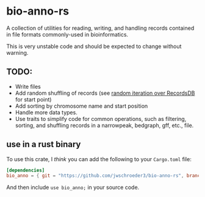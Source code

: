 # bio-anno-rs

A collection of utilities for reading, writing, and handling records
contained in file formats commonly-used in bioinformatics.

This is very unstable code and should be expected to change
without warning.

## TODO:

* Write files
* Add random shuffling of records (see [random iteration over RecordsDB](https://github.com/jwschroeder3/DNAshape_motif_finder/blob/7f4d46ca9d75b6fbf9006ef651e306e62b37e578/rust_utils/motifer/src/lib.rs#L2671) for start point)
* Add sorting by chromosome name and start position
* Handle more data types.
* Use traits to simplify code for common operations, such as filtering, sorting, and shuffling records in a narrowpeak, bedgraph, gff, etc., file.

## use in a rust binary

To use this crate, I *think* you can add the following to your
`Cargo.toml` file:

```toml
[dependencies]
bio_anno = { git = "https://github.com/jwschroeder3/bio-anno-rs", branch = "main" }
```

And then include `use bio_anno;` in your source code.

